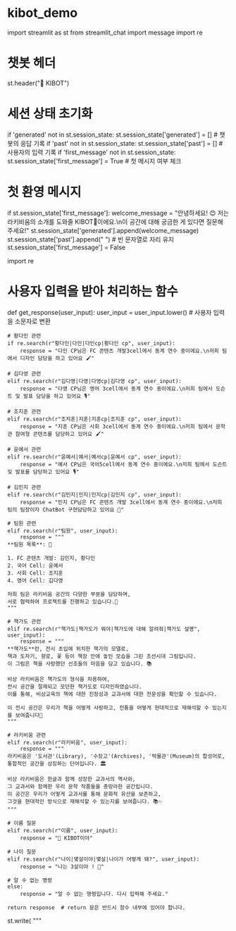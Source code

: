 # kibot_demo
import streamlit as st
from streamlit_chat import message
import re

# 챗봇 헤더
st.header("🐣 KIBOT")

# 세션 상태 초기화
if 'generated' not in st.session_state:
    st.session_state['generated'] = []  # 챗봇의 응답 기록
if 'past' not in st.session_state:
    st.session_state['past'] = []  # 사용자의 입력 기록
if 'first_message' not in st.session_state:
    st.session_state['first_message'] = True  # 첫 메시지 여부 체크

# 첫 환영 메시지
if st.session_state['first_message']:
    welcome_message = "안녕하세요! 😊 저는 라키비움의 소개를 도와줄 KIBOT🐣이에요.\n이 공간에 대해 궁금한 게 있다면 질문해 주세요!"
    st.session_state['generated'].append(welcome_message)
    st.session_state['past'].append(" ")  # 빈 문자열로 자리 유지
    st.session_state['first_message'] = False

import re

# 사용자 입력을 받아 처리하는 함수
def get_response(user_input):
    user_input = user_input.lower()  # 사용자 입력을 소문자로 변환

    # 황다인 관련
    if re.search(r"황다인|다인|다인cp|황다인 cp", user_input):
        response = "다인 CP님은 FC 콘텐츠 개발3cell에서 동계 연수 중이에요.\n저희 팀에서 디자인 담당을 하고 있어요 🖌️"
    
    # 김다영 관련
    elif re.search(r"김다영|다영|다영cp|김다영 cp", user_input):
        response = "다영 CP님은 영어 3cell에서 동계 연수 중이에요.\n저희 팀에서 도슨트 및 발표 담당을 하고 있어요 🎙️"
    
    # 조지훈 관련
    elif re.search(r"조지훈|지훈|지훈cp|조지훈 cp", user_input):
        response = "지훈 CP님은 사회 3cell에서 동계 연수 중이에요.\n저희 팀에서 문학관 참여형 콘텐츠를 담당하고 있어요 🖌️"
    
    # 윤예서 관련
    elif re.search(r"윤예서|예서|예서cp|윤예서 cp", user_input):
        response = "예서 CP님은 국어5cell에서 동계 연수 중이에요.\n저희 팀에서 도슨트 및 발표를 담당하고 있어요 🎙️"
    
    # 김민지 관련
    elif re.search(r"김민지|민지|민지cp|김민지 cp", user_input):
        response = "민지 CP님은 FC 콘텐츠 개발 3cell에서 동계 연수 중이에요.\n저희 팀의 팀장이자 ChatBot 구현담당하고 있어요 🤖"
    
    # 팀원 관련
    elif re.search(r"팀원", user_input):
        response = """
    **팀원 목록**: 👥

    1. FC 콘텐츠 개발: 김민지, 황다인  
    2. 국어 Cell: 윤예서  
    3. 사회 Cell: 조지훈  
    4. 영어 Cell: 김다영  

    저희 팀은 라키비움 공간의 다양한 부분을 담당하며,  
    서로 협력하여 프로젝트를 진행하고 있습니다.💪
    """
    
    # 책가도 관련
    elif re.search(r"책가도|책가도가 뭐야|책가도에 대해 알려줘|책가도 설명", user_input):
        response = """
    **책가도**란, 전시 초입에 위치한 책가의 모델로,  
    책과 도자기, 향로, 꽃 등이 책장 안에 놓인 모습을 그린 조선시대 그림입니다.  
    이 그림은 책을 사랑했던 선조들의 마음을 담고 있습니다. 📚

    비상 라키비움은 책가도의 형식을 차용하여,  
    전시 공간을 절제되고 모던한 책가도로 디자인하였습니다.  
    이를 통해, 비상교육의 책에 대한 진정성과 교과서에 대한 전문성을 확인할 수 있습니다.  

    이 전시 공간은 우리가 책을 어떻게 사랑하고, 전통을 어떻게 현대적으로 재해석할 수 있는지를 보여줍니다🎨
    """
    
    # 라키비움 관련
    elif re.search(r"라키비움", user_input):
        response = """
    라키비움은 '도서관'(Library), '수장고'(Archives), '박물관'(Museum)의 합성어로,  
    통합적인 공간을 상징하는 단어입니다. 🏛️

    비상 라키비움은 한글과 함께 성장한 교과서의 역사와,  
    그 교과서와 함께한 우리 문학 작품들을 총망라한 공간입니다.  
    이 공간은 우리가 어떻게 교과서를 통해 문화적 유산을 보존하고,  
    그것을 현대적인 방식으로 재해석할 수 있는지를 보여줍니다. 📚✨
    """
    
    # 이름 질문
    elif re.search(r"이름", user_input):
        response = "🐣 KIBOT이야"
    
    # 나이 질문
    elif re.search(r"나이|몇살이야|몇살|나이가 어떻게 돼?", user_input):
        response = "나는 3살이야 ! 🐣" 
    
    # 알 수 없는 명령
    else:
        response = "알 수 없는 명령입니다. 다시 입력해 주세요."
    
    return response  # return 문은 반드시 함수 내부에 있어야 합니다.

st.write(
    """
    <style>
    .chat-container {
        background-color: white;
        padding: 20px;
        border-radius: 10px;
        box-shadow: 0px 0px 10px rgba(0, 0, 0, 0.1);
    }
    
    .user-message {
        background-color: #FFFACD;
        padding: 10px;
        margin-bottom: 10px;
        border-radius: 20px;
        max-width: 75%;
        margin-left: auto;
        margin-right: 0;
        display: flex;
        align-items: center;
    }

    .chatbot-message {
        background-color: white;
        border: 2px solid #FDF5D2;
        padding: 10px;
        margin-bottom: 10px;
        border-radius: 10px;
        max-width: 75%;
        margin-left: 0;
        margin-right: auto;
        display: flex;
        align-items: center;
    }

    .user-name {
        font-weight: bold;
        color: #4CAF50;
        margin-right: 10px;
    }

    .chatbot-name {
        font-weight: bold;
        color: #FF8C00;
        margin-right: 10px;
    }

    .user-message img {
        width: 30px;
        height: 30px;
        border-radius: 50%;
        margin-right: 10px;
    }

    .chatbot-message img {
        width: 30px;
        height: 30px;
        border-radius: 50%;
        margin-left: 10px;
    }
    </style>
    """,
    unsafe_allow_html=True
)

# 대화 창 표시 (최신 메시지가 아래로 오도록 정렬)
st.markdown('<div class="chat-container">', unsafe_allow_html=True)
if st.session_state['generated']:
    for i in range(len(st.session_state['generated'])):
        # 사용자 메시지와 봇의 응답을 처리
        st.markdown(f'<div class="message user">{st.session_state["past"][i]}</div>', unsafe_allow_html=True)
        st.markdown(f'<div class="message bot">{st.session_state["generated"][i]}</div>', unsafe_allow_html=True)
st.markdown('</div>', unsafe_allow_html=True)

# 입력 창을 하단에 고정
with st.form(key='chat_form', clear_on_submit=True):
    user_input = st.text_input("메시지를 입력하세요:", "", key="input")
    submitted = st.form_submit_button("Send")

# 사용자가 메시지를 보낸 경우 처리
if submitted and user_input:
    # 사용자 메시지 처리
    response = get_response(user_input)
    
    # 대화 기록 업데이트
    st.session_state.past.append(user_input)
    st.session_state.generated.append(response)

    # 페이지 새로고침 효과를 위해 rerun
    st.rerun()
